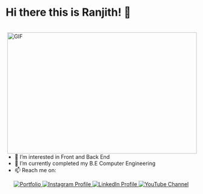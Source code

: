 # Hi there this is Ranjith! 👋
<br>

<img align="right" alt="GIF" src="https://miro.medium.com/max/1400/1*9m-WDdL_ji01bGbjEnutEw.gif" width="500" height="320" />

- 👀 I’m interested in Front and Back End
- 🌱 I’m currently completed my B.E Computer Engineering
- 📫 Reach me on:
<p align="center">
<a href="https://ranjith-acharya.tk" target="_blank"> <img src="https://img.icons8.com/wired/64/4a90e2/resume.png" alt="Portfolio" /> </a>
<a href="https://instagram.com/_ranjithacharya_" target="_blank"> <img src="https://img.icons8.com/wired/64/4a90e2/instagram-new.png" alt="Instagram Profile" /> </a>
<a href="https://linkedin.com/in/ranjith-acharya" target="_blank"> <img src="https://img.icons8.com/wired/64/4a90e2/linkedin.png" alt="LinkedIn Profile" /> </a>
<a href="https://youtube.com/c/LetsCodes?sub_confirmation=1" target="_blank"> <img src="https://img.icons8.com/wired/64/4a90e2/youtube-play.png" alt="YouTube Channel" /> </a>
</p>

<!---
ranjith-acharya/ranjith-acharya is a ✨ special ✨ repository because its `README.md` (this file) appears on your GitHub profile.
You can click the Preview link to take a look at your changes.
--->
